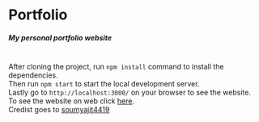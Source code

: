<h1>Portfolio</h1>
<h5>My personal portfolio website</h5><br>
After cloning the project, run <code>npm install</code> command to install the dependencies.<br>
Then run <code>npm start</code> to start the local development server.<br>
Lastly go to <code>http://localhost:3000/</code> on your browser to see the website.<br>
To see the website on web click <a href="https://dervistprk.github.io/portfolio">here</a>.<br>
Credist goes to <a href="https://github.com/soumyajit4419" target="_blank">soumyajit4419</a>

